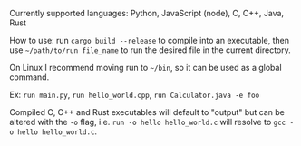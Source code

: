 Currently supported languages:
Python, JavaScript (node), C, C++, Java, Rust

How to use:
run `cargo build --release` to compile into an executable, then 
use `~/path/to/run file_name` to run the desired file in the current directory. 

On Linux I recommend moving run to `~/bin`, so it can be used as a global command.

Ex: `run main.py`, `run hello_world.cpp`, `run Calculator.java -e foo`

Compiled C, C++ and Rust executables will default to "output" but can be altered with the `-o` flag, i.e. `run -o hello hello_world.c` will
resolve to `gcc -o hello hello_world.c`.

